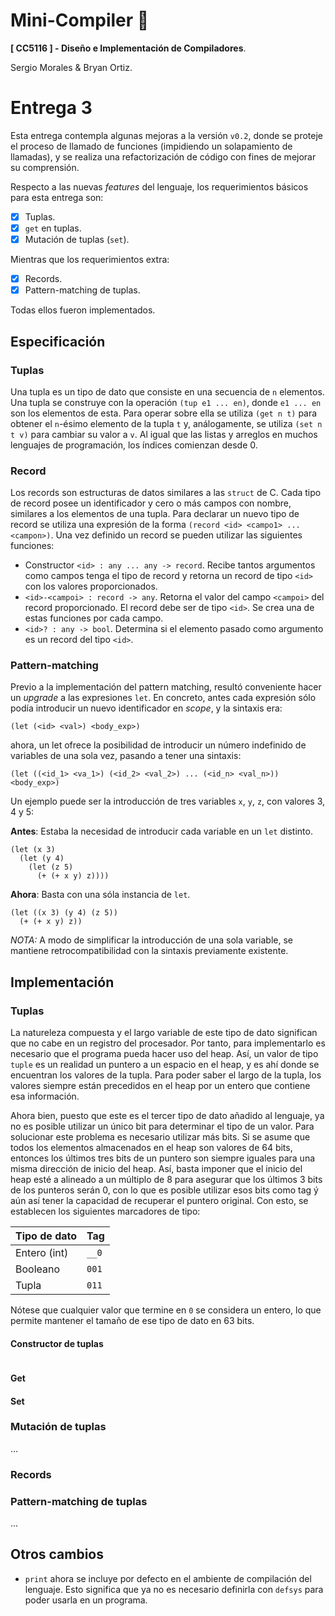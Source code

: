 # Mini-Compiler :camel:
__[ CC5116 ] - Diseño e Implementación de Compiladores__.

Sergio Morales & Bryan Ortiz.

# Entrega 3
Esta entrega contempla algunas mejoras a la versión `v0.2`, donde se proteje el proceso de llamado de funciones (impidiendo un solapamiento de llamadas), y se realiza una refactorización de código con fines de mejorar su comprensión. 

Respecto a las nuevas *features* del lenguaje, los requerimientos básicos para esta entrega son:
- [x] Tuplas.
- [x] `get` en tuplas.
- [x] Mutación de tuplas (`set`).

Mientras que los requerimientos extra:
- [x] Records.
- [x] Pattern-matching de tuplas.

Todas ellos fueron implementados.

## Especificación

### Tuplas
Una tupla es un tipo de dato que consiste en una secuencia de `n` elementos. Una tupla se construye con la operación `(tup e1 ... en)`, donde `e1 ... en` son los elementos de esta. Para operar sobre ella se utiliza `(get n t)` para obtener el `n`-ésimo elemento de la tupla `t` y, análogamente, se utiliza `(set n t v)` para cambiar su valor a `v`. Al igual que las listas y arreglos en muchos lenguajes de programación, los índices comienzan desde 0.

### Record
Los records son estructuras de datos similares a las `struct` de C. Cada tipo de record posee un identificador y cero o más campos con nombre, similares a los elementos de una tupla. Para declarar un nuevo tipo de record se utiliza una expresión de la forma `(record <id> <campo1> ... <campon>)`. Una vez definido un record se pueden utilizar las siguientes funciones:
-  Constructor `<id> : any ... any -> record`. Recibe tantos argumentos como campos tenga el tipo de record y retorna un record de tipo `<id>` con los valores proporcionados.
- `<id>-<campoi> : record -> any`. Retorna el valor del campo `<campoi>` del record proporcionado. El record debe ser de tipo `<id>`. Se crea una de estas funciones por cada campo.
- `<id>? : any -> bool`. Determina si el elemento pasado como argumento es un record del tipo `<id>`.

### Pattern-matching
Previo a la implementación del pattern matching, resultó conveniente hacer un *upgrade* a las expresiones `let`. En concreto, antes cada expresión sólo podía introducir un nuevo identificador en *scope*, y la sintaxis era:
```
(let (<id> <val>) <body_exp>)
``` 
ahora, un let ofrece la posibilidad de introducir un número indefinido de variables de una sola vez, pasando a tener una sintaxis:
```
(let ((<id_1> <va_1>) (<id_2> <val_2>) ... (<id_n> <val_n>)) <body_exp>)
```

Un ejemplo puede ser la introducción de tres variables `x`, `y`, `z`, con valores 3, 4 y 5:

**Antes**: Estaba la necesidad de introducir cada variable en un `let` distinto.
```
(let (x 3)
  (let (y 4)
    (let (z 5)
      (+ (+ x y) z))))
```
**Ahora**: Basta con una sóla instancia de `let`.
```
(let ((x 3) (y 4) (z 5))
  (+ (+ x y) z))
```
_NOTA:_ A modo de simplificar la introducción de una sola variable, se mantiene retrocompatibilidad con la sintaxis previamente existente.

## Implementación
### Tuplas
La natureleza compuesta y el largo variable de este tipo de dato significan que no cabe en un registro del procesador. Por tanto, para implementarlo es necesario que el programa pueda hacer uso del heap. Así, un valor de tipo `tuple` es un realidad un puntero a un espacio en el heap, y es ahí donde se encuentran los valores de la tupla. Para poder saber el largo de la tupla, los valores siempre están precedidos en el heap por un entero que contiene esa información.

Ahora bien, puesto que este es el tercer tipo de dato añadido al lenguaje, ya no es posible utilizar un único bit para determinar el tipo de un valor. Para solucionar este problema es necesario utilizar más bits. Si se asume que todos los elementos almacenados en el heap son valores de 64 bits, entonces los últimos tres bits de un puntero son siempre iguales para una misma dirección de inicio del heap. Así, basta imponer que el inicio del heap esté a alineado a un múltiplo de 8 para asegurar que los últimos 3 bits de los punteros serán 0, con lo que es posible utilizar esos bits como tag ý aún así tener la capacidad de recuperar el puntero original. Con esto, se establecen los siguientes marcadores de tipo:

| Tipo de dato | Tag |
| ------------ | --- |
| Entero (int) | `__0` |
| Booleano     | `001` |
| Tupla        | `011` |

Nótese que cualquier valor que termine en `0` se considera un entero, lo que permite mantener el tamaño de ese tipo de dato en 63 bits.

#### Constructor de tuplas
```
```
#### Get
#### Set

### Mutación de tuplas
...
### Records

### Pattern-matching de tuplas
...

## Otros cambios
- `print` ahora se incluye por defecto en el ambiente de compilación del lenguaje. Esto significa que ya no es necesario definirla con `defsys` para poder usarla en un programa.
